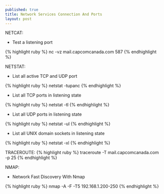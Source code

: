 ```yaml
---
published: true
title: Network Services Connection And Ports
layout: post
---
```

NETCAT:

- Test a listening port

{% highlight ruby %}
nc -vz mail.capcomcanada.com 587
{% endhighlight %}


NETSTAT:

- List all active TCP and UDP port

{% highlight ruby %}
netstat -tupanc
{% endhighlight %}

- List all TCP ports in listening state

{% highlight ruby %}
netstat -tl
{% endhighlight %}

- List all UDP ports in listening state

{% highlight ruby %}
netstat -ul
{% endhighlight %}

- List all UNIX domain sockets in listening state

{% highlight ruby %}
 netstat -xl
{% endhighlight %}

TRACEROUTE:
{% highlight ruby %}
traceroute -T mail.capcomcanada.com -p 25
{% endhighlight %}

NMAP:

- Network Fast Discovery With Nmap

{% highlight ruby %}
nmap -A -F -T5 192.168.1.200-250
{% endhighlight %}